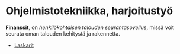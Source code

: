 # Ohjelmistotekniikka, harjoitustyö

__Finanssit__, on _henkilökohtaisen talouden seurantasovellus_, missä voit seurata oman talouden kehitystä ja rakennetta.

- [Laskarit](https://github.com/mpajuka/finanssit/tree/main/laskarit)
